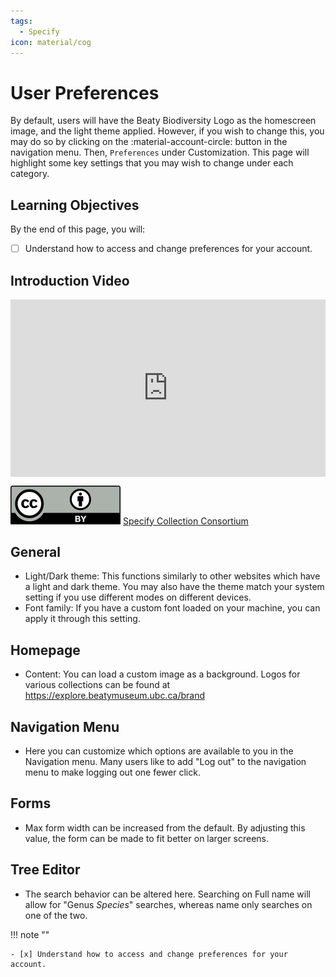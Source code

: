 ```yaml
---
tags:
  - Specify
icon: material/cog
---
```


# User Preferences

By default, users will have the Beaty Biodiversity Logo as the homescreen image, and the light theme applied. However, if you wish to change this, you may do so by clicking on the :material-account-circle: button in the navigation menu. Then, `Preferences` under Customization. This page will highlight some key settings that you may wish to change under each category.

## Learning Objectives

By the end of this page, you will:

- [ ] Understand how to access and change preferences for your account.

## Introduction Video

<div style="padding:56.25% 0 0 0;position:relative;"><iframe src="https://player.vimeo.com/video/767852381?badge=0&amp;autopause=0&amp;player_id=0&amp;app_id=58479" frameborder="0" allow="autoplay; fullscreen; picture-in-picture; clipboard-write" style="position:absolute;top:0;left:0;width:100%;height:100%;" title="Specify 7 - User Preferences"></iframe></div><script src="https://player.vimeo.com/api/player.js"></script>

![cc-by-icon](../../assets/cc-by-icon.svg) [Specify Collection Consortium](https://specifysoftware.org)

## General

- Light/Dark theme: This functions similarly to other websites which have a light and dark theme. You may also have the theme match your system setting if you use different modes on different devices.
- Font family: If you have a custom font loaded on your machine, you can apply it through this setting.

## Homepage

- Content: You can load a custom image as a background. Logos for various collections can be found at <https://explore.beatymuseum.ubc.ca/brand>

## Navigation Menu

- Here you can customize which options are available to you in the Navigation menu. Many users like to add "Log out" to the navigation menu to make logging out one fewer click.

## Forms

- Max form width can be increased from the default. By adjusting this value, the form can be made to fit better on larger screens.

## Tree Editor

- The search behavior can be altered here. Searching on Full name will allow for "Genus *Species*" searches, whereas name only searches on one of the two.

!!! note "" 
  
    - [x] Understand how to access and change preferences for your account.
